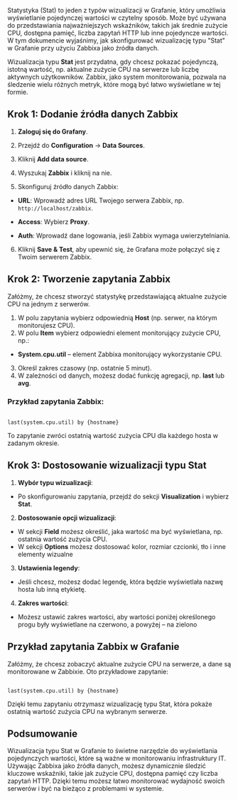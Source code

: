   Statystyka (Stat) to jeden z typów wizualizacji w Grafanie, który umożliwia wyświetlanie pojedynczej wartości w czytelny sposób. Może być używana do przedstawiania najważniejszych wskaźników, takich jak średnie zużycie CPU, dostępna pamięć, liczba zapytań HTTP lub inne pojedyncze wartości. W tym dokumencie wyjaśnimy, jak skonfigurować wizualizację typu "Stat" w Grafanie przy użyciu Zabbixa jako źródła danych.
 

Wizualizacja typu **Stat** jest przydatna, gdy chcesz pokazać pojedynczą, istotną wartość, np. aktualne zużycie CPU na serwerze lub liczbę aktywnych użytkowników. Zabbix, jako system monitorowania, pozwala na śledzenie wielu różnych metryk, które mogą być łatwo wyświetlane w tej formie.

  

## Krok 1: Dodanie źródła danych Zabbix

  

1. **Zaloguj się do Grafany**.

2. Przejdź do **Configuration** → **Data Sources**.

3. Kliknij **Add data source**.

4. Wyszukaj **Zabbix** i kliknij na nie.

5. Skonfiguruj źródło danych Zabbix:

- **URL**: Wprowadź adres URL Twojego serwera Zabbix, np. `http://localhost/zabbix`.

- **Access**: Wybierz **Proxy**.

- **Auth**: Wprowadź dane logowania, jeśli Zabbix wymaga uwierzytelniania.

6. Kliknij **Save & Test**, aby upewnić się, że Grafana może połączyć się z Twoim serwerem Zabbix.


  

## Krok 2: Tworzenie zapytania Zabbix

  

Załóżmy, że chcesz stworzyć statystykę przedstawiającą aktualne zużycie CPU na jednym z serwerów.

1. W polu zapytania wybierz odpowiednią **Host** (np. serwer, na którym monitorujesz CPU).
2. W polu **Item** wybierz odpowiedni element monitorujący zużycie CPU, np.:
- **System.cpu.util** – element Zabbixa monitorujący wykorzystanie CPU.
3. Określ zakres czasowy (np. ostatnie 5 minut).
4. W zależności od danych, możesz dodać funkcję agregacji, np. **last** lub **avg**.
### Przykład zapytania Zabbix:

```zabbix

last(system.cpu.util) by {hostname}

```


To zapytanie zwróci ostatnią wartość zużycia CPU dla każdego hosta w zadanym okresie.

## Krok 3: Dostosowanie wizualizacji typu Stat

  

1. **Wybór typu wizualizacji**:
- Po skonfigurowaniu zapytania, przejdź do sekcji **Visualization** i wybierz **Stat**.
2. **Dostosowanie opcji wizualizacji**:
- W sekcji **Field** możesz określić, jaka wartość ma być wyświetlana, np. ostatnia wartość zużycia CPU.
- W sekcji **Options** możesz dostosować kolor, rozmiar czcionki, tło i inne elementy wizualne
3. **Ustawienia legendy**:
- Jeśli chcesz, możesz dodać legendę, która będzie wyświetlała nazwę hosta lub inną etykietę.
4. **Zakres wartości**:
- Możesz ustawić zakres wartości, aby wartości poniżej określonego progu były wyświetlane na czerwono, a powyżej – na zielono  


## Przykład zapytania Zabbix w Grafanie

Załóżmy, że chcesz zobaczyć aktualne zużycie CPU na serwerze, a dane są monitorowane w Zabbixie. Oto przykładowe zapytanie:


```zabbix

last(system.cpu.util) by {hostname}

```

Dzięki temu zapytaniu otrzymasz wizualizację typu Stat, która pokaże ostatnią wartość zużycia CPU na wybranym serwerze.
## Podsumowanie


Wizualizacja typu Stat w Grafanie to świetne narzędzie do wyświetlania pojedynczych wartości, które są ważne w monitorowaniu infrastruktury IT. Używając Zabbixa jako źródła danych, możesz dynamicznie śledzić kluczowe wskaźniki, takie jak zużycie CPU, dostępna pamięć czy liczba zapytań HTTP. Dzięki temu możesz łatwo monitorować wydajność swoich serwerów i być na bieżąco z problemami w systemie.